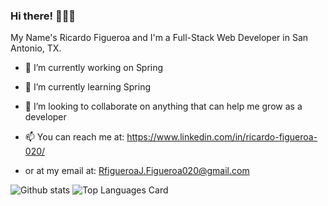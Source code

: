 ### Hi there! 👋👋👋
My Name's Ricardo Figueroa and I'm a Full-Stack Web Developer in San Antonio, TX.

<!--
**Rfigueroa2317/Rfigueroa2317** is a ✨ _special_ ✨ repository because its `README.md` (this file) appears on your GitHub profile. 
-->

- 🔭 I’m currently working on Spring
- 🌱 I’m currently learning Spring
- 👯 I’m looking to collaborate on anything that can help me grow as a developer

- 📫 You can reach me at: https://www.linkedin.com/in/ricardo-figueroa-020/
-   or at my email at: RfigueroaJ.Figueroa020@gmail.com

![Github stats](https://github-readme-stats.vercel.app/api?username=Rfigueroa2317&theme=highcontrast&show_icons=true&count_private=true)
![Top Languages Card](https://github-readme-stats.vercel.app/api/top-langs/?username=Rfigueroa2317&layout=compact)
